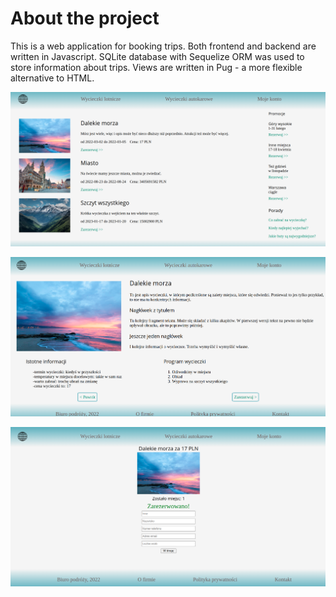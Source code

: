 # About the project

This is a web application for booking trips. Both frontend and backend are written in Javascript. SQLite database with Sequelize ORM was used to store information about trips. Views are written in Pug - a more
flexible alternative to HTML.

![alt text](https://github.com/timacpp/travel-agency/blob/main/static/preview/home.png?raw=true)

![alt text](https://github.com/timacpp/travel-agency/blob/main/static/preview/overview.png?raw=true)

![alt text](https://github.com/timacpp/travel-agency/blob/main/static/preview/reservation.png?raw=true)
